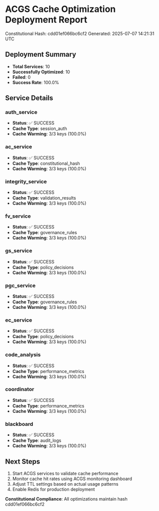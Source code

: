 # ACGS Cache Optimization Deployment Report
Constitutional Hash: cdd01ef066bc6cf2
Generated: 2025-07-07 14:21:31 UTC

## Deployment Summary
- **Total Services**: 10
- **Successfully Optimized**: 10
- **Failed**: 0
- **Success Rate**: 100.0%

## Service Details
### auth_service
- **Status**: ✅ SUCCESS
- **Cache Type**: session_auth
- **Cache Warming**: 3/3 keys (100.0%)

### ac_service
- **Status**: ✅ SUCCESS
- **Cache Type**: constitutional_hash
- **Cache Warming**: 3/3 keys (100.0%)

### integrity_service
- **Status**: ✅ SUCCESS
- **Cache Type**: validation_results
- **Cache Warming**: 3/3 keys (100.0%)

### fv_service
- **Status**: ✅ SUCCESS
- **Cache Type**: governance_rules
- **Cache Warming**: 3/3 keys (100.0%)

### gs_service
- **Status**: ✅ SUCCESS
- **Cache Type**: policy_decisions
- **Cache Warming**: 3/3 keys (100.0%)

### pgc_service
- **Status**: ✅ SUCCESS
- **Cache Type**: governance_rules
- **Cache Warming**: 3/3 keys (100.0%)

### ec_service
- **Status**: ✅ SUCCESS
- **Cache Type**: policy_decisions
- **Cache Warming**: 3/3 keys (100.0%)

### code_analysis
- **Status**: ✅ SUCCESS
- **Cache Type**: performance_metrics
- **Cache Warming**: 3/3 keys (100.0%)

### coordinator
- **Status**: ✅ SUCCESS
- **Cache Type**: performance_metrics
- **Cache Warming**: 3/3 keys (100.0%)

### blackboard
- **Status**: ✅ SUCCESS
- **Cache Type**: audit_logs
- **Cache Warming**: 3/3 keys (100.0%)

## Next Steps
1. Start ACGS services to validate cache performance
2. Monitor cache hit rates using ACGS monitoring dashboard
3. Adjust TTL settings based on actual usage patterns
4. Enable Redis for production deployment

**Constitutional Compliance**: All optimizations maintain hash cdd01ef066bc6cf2